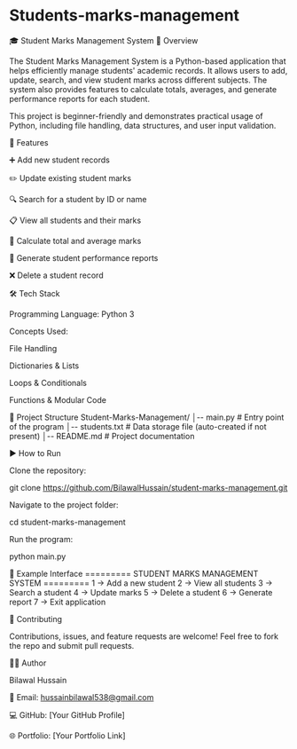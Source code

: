 # Students-marks-management
🎓 Student Marks Management System
📖 Overview

The Student Marks Management System is a Python-based application that helps efficiently manage students' academic records. It allows users to add, update, search, and view student marks across different subjects. The system also provides features to calculate totals, averages, and generate performance reports for each student.

This project is beginner-friendly and demonstrates practical usage of Python, including file handling, data structures, and user input validation.

🚀 Features

➕ Add new student records

✏️ Update existing student marks

🔍 Search for a student by ID or name

📋 View all students and their marks

🧮 Calculate total and average marks

📝 Generate student performance reports

❌ Delete a student record

🛠️ Tech Stack

Programming Language: Python 3

Concepts Used:

File Handling

Dictionaries & Lists

Loops & Conditionals

Functions & Modular Code

📂 Project Structure
Student-Marks-Management/
│-- main.py            # Entry point of the program
│-- students.txt       # Data storage file (auto-created if not present)
│-- README.md          # Project documentation

▶️ How to Run

Clone the repository:

git clone https://github.com/BilawalHussain/student-marks-management.git


Navigate to the project folder:

cd student-marks-management


Run the program:

python main.py

📸 Example Interface
========= STUDENT MARKS MANAGEMENT SYSTEM =========
1 ->  Add a new student
2 ->  View all students
3 ->  Search a student
4 ->  Update marks
5 ->  Delete a student
6 ->  Generate report
7 ->  Exit application

🤝 Contributing

Contributions, issues, and feature requests are welcome!
Feel free to fork the repo and submit pull requests.

👨‍💻 Author

Bilawal Hussain

📧 Email: hussainbilawal538@gmail.com

💻 GitHub: [Your GitHub Profile]

🌐 Portfolio: [Your Portfolio Link]
